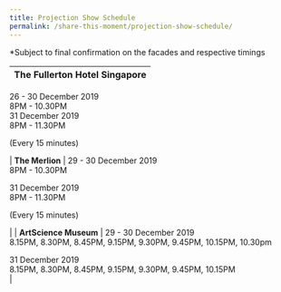 ```yaml
---
title: Projection Show Schedule
permalink: /share-this-moment/projection-show-schedule/
---
```


*Subject to final confirmation on the facades and respective timings 


|  **The Fullerton Hotel Singapore** |  
|  --------------------------------- |  
26 - 30 December 2019   
8PM - 10.30PM    
31 December 2019   
8PM - 11.30PM 

(Every 15 minutes)   
 
|  **The Merlion**  |  29 - 30 December 2019   
8PM - 10.30PM    
  
31 December 2019   
8PM - 11.30PM 

(Every 15 minutes)   

 | 
|  **ArtScience Museum**   |  29 - 30 December 2019    
8.15PM, 8.30PM, 8.45PM, 9.15PM, 9.30PM, 9.45PM, 10.15PM, 10.30pm   
  
31 December 2019   
8.15PM, 8.30PM, 8.45PM, 9.15PM, 9.30PM, 9.45PM, 10.15PM   
 | 
